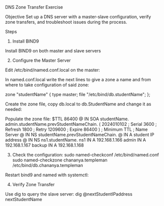 DNS Zone Transfer Exercise

Objective
Set up a DNS server with a master-slave configuration, verify zone transfers, and troubleshoot issues during the process.

Steps

1. Install BIND9

Install BIND9 on both master and slave servers


2. Configure the Master Server


Edit /etc/bind/named.conf.local on the master:


In named.conf.local write the next lines to give a zone a name and from where to take configuration of said zone:

zone "studentName" {
    type master;
    file "/etc/bind/db.studentName";
};


Create the zone file, copy db.local to db.StudentName and change it as needed:


Populate the zone file:
$TTL    86400
@       IN      SOA     studentName. admin.studentName.prevStudentNameChain. (
                    2024010102 ; Serial
                    3600       ; Refresh
                    1800       ; Retry
                    1209600    ; Expire
                    86400 )    ; Minimum TTL
; Name Server
@       IN      NS      studentName.prevStudentNameChain.
@		IN 		A 		student IP address
@       IN      NS      ns1.studentName.
ns1     IN      A       192.168.1.166
admin   IN      A       192.168.1.167
backup  IN      A       192.168.1.168



3. Check the configuration:
sudo named-checkconf /etc/bind/named.conf
sudo named-checkzone chananya.templeman /etc/bind/db.chananya.templeman


Restart bind9 and named with systemctl:


4. Verify Zone Transfer

Use dig to query the slave server:
dig @nextStudentIPaddress nextStudentName